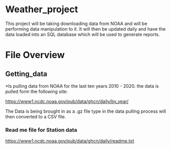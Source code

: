 # Weather_project

This project will be taking downloading data from NOAA and will be performing data manipulation to it. It  will then be updated daily 
and have the data loaded into an SQL database which will be used to generate reports.

# File Overview

## **Getting_data**
    
*Is pulling data from NOAA for the last ten years 2010 - 2020. the data is pulled form the following site:

<https://www1.ncdc.noaa.gov/pub/data/ghcn/daily/by_year/>
   
The Data is being brought in as a .gz file type in the data pulling process will then converted to a CSV file.

### Read me file for Station data

<https://www1.ncdc.noaa.gov/pub/data/ghcn/daily/readme.txt>



  
